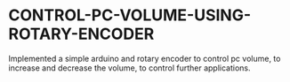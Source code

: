 # CONTROL-PC-VOLUME-USING-ROTARY-ENCODER
Implemented a simple arduino and rotary encoder to control pc volume, to increase and decrease the volume, to control further applications.
